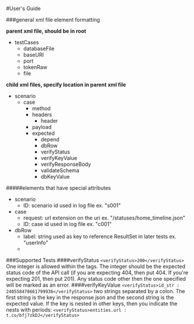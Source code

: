 #User's Guide

###general xml file element formatting

**parent xml file, should be in root**

- testCases
  - databaseFile
  - baseURI
  - port
  - tokenRaw
  - file

**child xml files, specify location in parent xml file**

- scenario
  - case
    - method
    - headers
      - header
    - payload
    - expected
      - depend
      - dbRow
      - verifyStatus
      - verifyKeyValue
      - verifyResponseBody
      - validateSchema
      - dbKeyValue

#####elements that have special attributes

- scenario
  - ID: scenario id used in log file ex. "s001"
- case
  - request: url extension on the uri ex. "/statuses/home_timeline.json"
  - ID: case id used in log file ex. "c001"
- dbRow
  - label: string used as key to reference ResultSet in later tests ex. "userInfo"
  - 
  
###Supported Tests
####verifyStatus
`<verifyStatus>200</verifyStatus>`
One integer is allowed within the tags. The integer should be the expected status code of the API call (if you are expecting 404, then put 404. If you're expecting 201, then put 201). Any status code other then the one specified will be marked as an error.
####verifyKeyValue
`<verifyStatus>id_str : 240558470661799936</verifyStatus>`
two strings separated by a colon. The first string is the key in the response json and the second string is the expected value. If the key is nested in other keys, then you indicate the nests with periods:
`<verifyStatus>entities.url : t.co/bfj7zkDJ</verifyStatus>`
